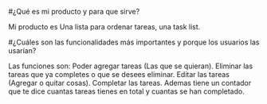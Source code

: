 #¿Qué es mi producto y para que sirve?

Mi producto es Una lista para ordenar tareas, una task list.

#¿Cuáles son las funcionalidades más importantes y porque los usuarios las usarían?

Las funciones son: Poder agregar tareas (Las que se quieran).
Eliminar las tareas que ya completes o que se desees eliminar.
Editar las tareas (Agregar o quitar cosas).
Completar las tareas. 
Ademas tiene un contador que te dice cuantas tareas tienes en total y cuantas se han completado. 
